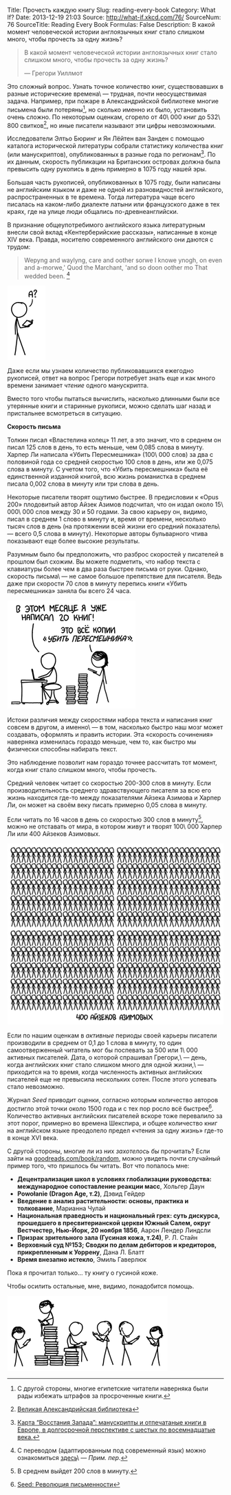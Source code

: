 Title: Прочесть каждую книгу
Slug: reading-every-book
Category: What If?
Date: 2013-12-19 21:03
Source: http://what-if.xkcd.com/76/
SourceNum: 76
SourceTitle: Reading Every Book
Formulas: False
Description: В какой момент человеческой истории англоязычных книг стало слишком много, чтобы прочесть за одну жизнь?

> В какой момент человеческой истории англоязычных книг стало слишком много, чтобы прочесть за одну жизнь?
>
> — Грегори Уиллмот

Это сложный вопрос. Узнать точное количество книг, существовавших в разные исторические времена\ — трудная, почти неосуществимая задача. Например, при пожаре в Александрийской библиотеке многие письмена были потеряны[^1], но сколько именно их было, установить очень сложно. По некоторым оценкам, сгорело от 40\ 000 книг до 532\ 800 свитков[^2], но иные писатели называют эти цифры невозможными.

Исследователи Элтьо Бюринг и Ян Лёйтен ван Занден с помощью каталога исторической литературы собрали статистику количества книг (или манускриптов), опубликованных в разные года по регионам[^3]. По их данным, скорость публикации на Британских островах должна была превысить одну рукопись в день примерно в 1075 году нашей эры.

Большая часть рукописей, опубликованных в 1075 году, были написаны не английским языком и даже не одной из разновидностей английского, распространенных в те времена. Тогда литература чаще всего писалась на каком-либо диалекте латыни или французского даже в тех краях, где на улице люди общались по-древнеанглийски.

В признание общеупотребимого английского языка литературным внесли свой вклад «Кентерберийские рассказы», написанные в конце XIV века. Правда, носителю современного английского они даются с трудом:

>Wepyng and waylyng, care and oother sorwe
>I knowe ynogh, on even and a-morwe,'
>Quod the Marchant, 'and so doon oother mo
>That wedded been. [^4]

![](/uploads/076-reading-every-book/books_what_ru.png "Если это читает моя учительница английского в 9 классе, не обращайте внимания. Я ПОЛНОСТЬЮ понял этот фрагмент.")

Даже если мы узнаем количество публиковавшихся ежегодно рукописей, ответ на вопрос Грегори потребует знать еще и как много времени занимает _чтение_ одного манускрипта.

Вместо того чтобы пытаться вычислить, насколько длинными были все утерянные книги и старинные рукописи, можно сделать шаг назад и пристальнее всмотреться в ситуацию.

**Скорость письма**

Толкин писал «Властелина колец» 11 лет, а это значит, что в среднем он писал 125 слов в день, то есть меньше, чем 0,085 слова в минуту. Харпер Ли написала «Убить Пересмешника» (100\ 000 слов) за два с половиной года со средней скоростью 100 слов в день, или же 0,075 слова в минуту. С учетом того, что «Убить пересмешника» была её единственной изданной книгой, всю жизнь романистка в среднем писала 0,002 слова в минуту или три слова в день.

Некоторые писатели творят ощутимо быстрее. В предисловии к «Opus 200» плодовитый автор Айзек Азимов подсчитал, что он издал около 15\ 000\ 000 слов между 30 и 50 годами. За свою карьеру он, видимо, писал в среднем 1 слово в минуту и, время от времени, несколько тысяч слов в день (на протяжении всей жизни его средний показатель\ — всего 0,5 слова в минуту). Некоторые авторы бульварного чтива показывают еще более высокие результаты.

Разумным было бы предположить, что разброс скоростей у писателей в прошлом был схожим. Вы можете подметить, что набор текста с клавиатуры более чем в два раза быстрее письма от руки. Однако, скорость письма\ — не самое большое препятствие для писателя. Ведь даже при скорости 70 слов в минуту перепись книги «Убить пересмешника» заняла бы всего 24 часа.

![](/uploads/076-reading-every-book/books_tkamps_ru.png "Ну, говорят, нужно писать о том, что знаешь.")

Истоки различия между скоростями набора текста и написания книг совсем в другом, а именно\ — в том, насколько быстро наш мозг может создавать, оформлять и править истории. Эта «скорость сочинения» наверняка изменилась гораздо меньше, чем то, как быстро мы физически способны набирать текст.

Это наблюдение позволит нам гораздо точнее рассчитать тот момент, когда книг стало слишком много, чтобы прочесть.

Средний человек читает со скоростью 200-300 слов в минуту. Если производительность среднего здравствующего писателя за всю его жизнь находится где-то между показателями Айзека Азимова и Харпер Ли, он может на своём веку писать примерно 0,05 слова в минуту.

Если читать по 16 часов в день со скоростью 300 слов в минуту[^5], можно не отставать от мира, в котором живут и творят 100\ 000 Харпер Ли или 400 Айзеков Азимовых.

![](/uploads/076-reading-every-book/books_leeasimov_ru.png "Айзек Азимовых? Айзеков Азимов?")

Если по нашим оценкам в _активные_ периоды своей карьеры писатели производили в среднем от 0,1 до 1 слова в минуту, то один самоотверженный читатель мог бы поспевать за 500 или 1\ 000 активных писателей. Дата, о которой спрашивал Грегори,\ — день, когда английских книг стало слишком много для одной жизни,\ — приходится на то время, когда численность активных английских писателей еще не превысила нескольких сотен. После этого успевать стало невозможно.

Журнал _Seed_ приводит оценки, согласно которым количество авторов достигло этой точки около 1500 года и с тех пор росло всё быстрее[^6]. Количество активных английских писателей вскоре тоже перевалило за этот порог, примерно во времена Шекспира, и общее количество книг на английском языке преодолело предел «чтения за одну жизнь» где-то в конце XVI века.

С другой стороны, многие ли из них _захотелось бы_ прочитать? Если зайти на [goodreads.com/book/random](http://goodreads.com/book/random), можно увидеть почти случайный пример того, что пришлось бы читать. Вот что попалось мне:

* **Децентрализация школ в условиях глобализации руководства: международное сопоставление реакции масс**, Хольгер Даун
* **Powołanie (Dragon Age, т.2)**, Дэвид Гейдер
* **Введение в анализ растительности: основы, практика и толкование**, Марианна Чулай
* **Национальная праведность и национальный грех: суть дискурса, прошедшего в пресвитерианской церкви Южный Салем, округ Вестчестер, Нью-Йорк, 20 ноября 1856**, Аарон Лендер Линдсли
* **Призрак зрительного зала (Гусиная кожа, т.24)**, Р. Л. Стайн
* **Верховный суд №153; Сводки по делам дебиторов и кредиторов, прикрепленным к Уоррену**, Дана Л. Блатт
* **Время внезапно истекло**, Эмиль Гаверлюк

Пока я прочитал только… ту книгу о гусиной коже.

Чтобы осилить остальные, мне, видимо, понадобится помощь.

![](/uploads/076-reading-every-book/books_toomany.png "— Можно я собственные книги пропущу? Их так много!\ — Нет, Айзек. Вы знаете правила.")

[^1]: С другой стороны, многие египетские читатели наверняка были рады избежать штрафов за просроченные книги.

[^2]: [Великая Александрийская библиотека](http://penelope.uchicago.edu/~grout/encyclopaedia_romana/greece/paganism/library.htm)

[^3]: [Карта “Восстания Запада”: манускрипты и отпечатаные книги в Европе, в долгосрочной перспективе с шестых по восемнадцатые века.](http://vkc.library.uu.nl/vkc/seh/research/Lists/Research%20Desk/Attachments/14/Charting%20the%20'Rise%20of%20the%20West'.pdf)

[^4]: С переводом (адаптированным под современный язык) можно ознакомиться [здесь](http://www.e-reading.co.uk/chapter.php/73411/67/Choser_-_Kenterberiiiskie_rasskazy.html)\ — *Прим. пер.*

[^5]: В среднем выйдет 200 слов в минуту.

[^6]: [Seed: Революция письменности](http://seedmagazine.com/content/article/a_writing_revolution/)
